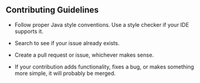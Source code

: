 ## Contributing Guidelines

- Follow proper Java style conventions. Use a style checker if
your IDE supports it.

- Search to see if your issue already exists.

- Create a pull request or issue, whichever makes sense.

- If your contribution adds functionality, fixes a bug, or 
makes something more simple, it will probably be merged.
